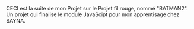 CECI est la suite de mon Projet sur le Projet fil rouge, nommé "BATMAN2". Un projet qui finalise le module JavaScipt pour mon apprentisage chez SAYNA.